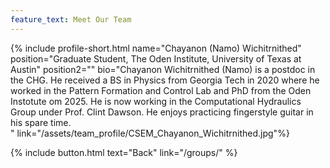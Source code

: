 ```yaml
---
feature_text: Meet Our Team
---
```

{% include profile-short.html name="Chayanon (Namo) Wichitrnithed" position="Graduate Student, The Oden Institute, University of Texas at Austin" position2=""  bio="Chayanon Wichitrnithed (Namo) is a postdoc in the CHG. He received a BS in Physics from Georgia Tech in 2020 where he worked in the Pattern Formation and Control Lab and PhD from the Oden Instotute om 2025. He is now working in the Computational Hydraulics Group under Prof. Clint Dawson. He enjoys practicing fingerstyle guitar in his spare time.  
" link="/assets/team_profile/CSEM_Chayanon_Wichitrnithed.jpg"%}



[]()


{% include button.html text="Back" link="/groups/" %}
